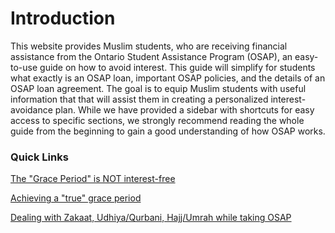 # Introduction

This website provides Muslim students, who are receiving financial assistance from the Ontario Student Assistance Program (OSAP), an easy-to-use guide on how to avoid interest. This guide will simplify for students what exactly is an OSAP loan, important OSAP policies, and the details of an OSAP loan agreement. The goal is to equip Muslim students with useful information that that will assist them in creating a personalized interest-avoidance plan. While we have provided a sidebar with shortcuts for easy access to specific sections, we strongly recommend reading the whole guide from the beginning to gain a good understanding of how OSAP works.

### Quick Links

[The "Grace Period" is NOT interest-free](./terminology/grace)

[Achieving a "true" grace period](./repayment/payOff) <Badge type="danger" text="Important" />

[Dealing with Zakaat, Udhiya/Qurbani, Hajj/Umrah while taking OSAP](./rulings/fatwa)
